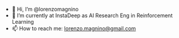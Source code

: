 - 👋 Hi, I’m @lorenzomagnino
- 🌱 I’m currently at InstaDeep as AI Research Eng in Reinforcement Learning
- 📫 How to reach me: lorenzo.magnino@gmail.com

<!---
lorenzomagnino/lorenzomagnino is a ✨ special ✨ repository because its `README.md` (this file) appears on your GitHub profile.
You can click the Preview link to take a look at your changes.
--->
